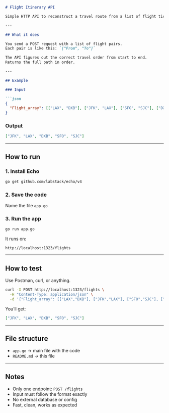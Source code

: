 ````markdown
# Flight Itinerary API

Simple HTTP API to reconstruct a travel route from a list of flight tickets.

---

## What it does

You send a POST request with a list of flight pairs.  
Each pair is like this: `["From", "To"]`

The API figures out the correct travel order from start to end.  
Returns the full path in order.

---

## Example

### Input

```json
{
  "Flight_array": [["LAX", "DXB"], ["JFK", "LAX"], ["SFO", "SJC"], ["DXB", "SFO"]]
}
````

### Output

```json
["JFK", "LAX", "DXB", "SFO", "SJC"]
```

---

## How to run

### 1. Install Echo

```bash
go get github.com/labstack/echo/v4
```

### 2. Save the code

Name the file `app.go`

### 3. Run the app

```bash
go run app.go
```

It runs on:

```
http://localhost:1323/flights
```

---

## How to test

Use Postman, curl, or anything.

```bash
curl -X POST http://localhost:1323/flights \
  -H "Content-Type: application/json" \
  -d '{"Flight_array": [["LAX","DXB"], ["JFK","LAX"], ["SFO","SJC"], ["DXB","SFO"]]}'
```

You’ll get:

```json
["JFK", "LAX", "DXB", "SFO", "SJC"]
```

---

## File structure

* `app.go` → main file with the code
* `README.md` → this file

---

## Notes

* Only one endpoint: `POST /flights`
* Input must follow the format exactly
* No external database or config
* Fast, clean, works as expected
